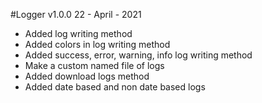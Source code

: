 #Logger v1.0.0 22 - April - 2021
- Added log writing method
- Added colors in log writing method 
- Added success, error, warning, info log writing method
- Make a custom named file of logs
- Added download logs method
- Added date based and non date based logs